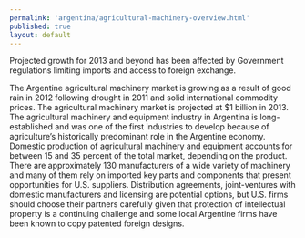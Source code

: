 ```yaml
---
permalink: 'argentina/agricultural-machinery-overview.html'
published: true
layout: default
---
```

Projected growth for 2013 and beyond has been affected by Government regulations limiting imports and access to foreign exchange.

The Argentine agricultural machinery market is growing as a result of good rain in 2012 following drought in 2011 and solid international commodity prices. The agricultural machinery market is projected at $1 billion in 2013. The agricultural machinery and equipment industry in Argentina is long-established and was one of the first industries to develop because of agriculture’s historically predominant role in the Argentine economy. Domestic production of agricultural machinery and equipment accounts for between 15 and 35 percent of the total market, depending on the product. There are approximately 130 manufacturers of a wide variety of machinery and many of them rely on imported key parts and components that present opportunities for U.S. suppliers. Distribution agreements, joint-ventures with domestic manufacturers and licensing are potential options, but U.S. firms should choose their partners carefully given that protection of intellectual property is a continuing challenge and some local Argentine firms have been known to copy patented foreign designs.
